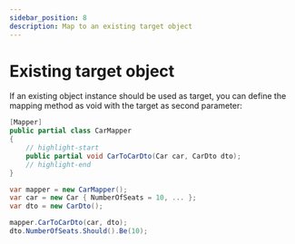 ```yaml
---
sidebar_position: 8
description: Map to an existing target object
---
```


# Existing target object

If an existing object instance should be used as target, you can define the mapping method as void with the target as second parameter:

```csharp title="Mapper declaration"
[Mapper]
public partial class CarMapper
{
    // highlight-start
    public partial void CarToCarDto(Car car, CarDto dto);
    // highlight-end
}
```

```csharp title="Mapper usage"
var mapper = new CarMapper();
var car = new Car { NumberOfSeats = 10, ... };
var dto = new CarDto();

mapper.CarToCarDto(car, dto);
dto.NumberOfSeats.Should().Be(10);
```
